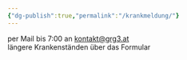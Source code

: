 ```yaml
---
{"dg-publish":true,"permalink":"/krankmeldung/"}
---
```


per Mail bis 7:00 an [kontakt@grg3.at](mailto:kontakt@grg3.at)  
längere Krankenständen über das Formular
